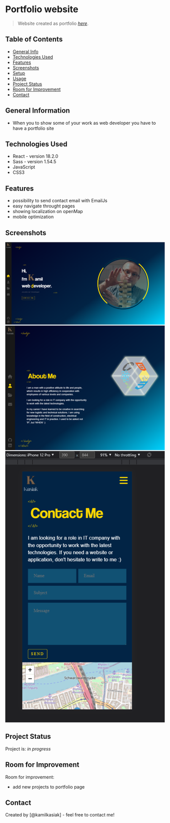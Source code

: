 # Portfolio website

> Website created as portfolio [_here_](https://kasiakkamil.com/).

## Table of Contents

- [General Info](#general-information)
- [Technologies Used](#technologies-used)
- [Features](#features)
- [Screenshots](#screenshots)
- [Setup](#setup)
- [Usage](#usage)
- [Project Status](#project-status)
- [Room for Improvement](#room-for-improvement)
- [Contact](#contact)
<!-- * [License](#license) -->

## General Information

- When you to show some of your work as web developer you have to have a portfolio site
<!-- - What problem does it (intend to) solve?
- What is the purpose of your project?
- Why did you undertake it? -->

## Technologies Used

- React - version 18.2.0
- Sass - version 1.54.5
- JavaScript
- CSS3

## Features

<!-- List the ready features here: -->

- possibility to send contact email with EmailJs
- easy navigate throught pages
- showing localization on openMap
- mobile optimization

## Screenshots

![Example screenshot](./src/assets/img/home.png)
![Example screenshot](./src/assets/img/portfolio.png)
![Example screenshot](./src/assets/img/mobile.png)

## Project Status

Project is: _in progress_

<!-- / _complete_ / _no longer being worked on_. If you are no longer working on it, provide reasons why. -->

## Room for Improvement

<!-- Include areas you believe need improvement / could be improved. Also add TODOs for future development. -->

Room for improvement:

- add new projects to portfolio page

## Contact

Created by [@kamilkasiak] - feel free to contact me!
